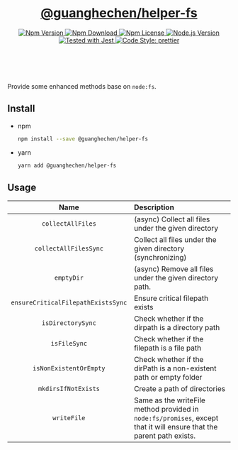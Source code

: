 <header>
  <h1 align="center">
    <a href="https://github.com/guanghechen/node-scaffolds/tree/@guanghechen/helper-fs@5.0.1/packages/helper-fs#readme">@guanghechen/helper-fs</a>
  </h1>
  <div align="center">
    <a href="https://www.npmjs.com/package/@guanghechen/helper-fs">
      <img
        alt="Npm Version"
        src="https://img.shields.io/npm/v/@guanghechen/helper-fs.svg"
      />
    </a>
    <a href="https://www.npmjs.com/package/@guanghechen/helper-fs">
      <img
        alt="Npm Download"
        src="https://img.shields.io/npm/dm/@guanghechen/helper-fs.svg"
      />
    </a>
    <a href="https://www.npmjs.com/package/@guanghechen/helper-fs">
      <img
        alt="Npm License"
        src="https://img.shields.io/npm/l/@guanghechen/helper-fs.svg"
      />
    </a>
    <a href="https://github.com/nodejs/node">
      <img
        alt="Node.js Version"
        src="https://img.shields.io/node/v/@guanghechen/helper-fs"
      />
    </a>
    <a href="https://github.com/facebook/jest">
      <img
        alt="Tested with Jest"
        src="https://img.shields.io/badge/tested_with-jest-9c465e.svg"
      />
    </a>
    <a href="https://github.com/prettier/prettier">
      <img
        alt="Code Style: prettier"
        src="https://img.shields.io/badge/code_style-prettier-ff69b4.svg?style=flat-square"
      />
    </a>
  </div>
</header>
<br/>

Provide some enhanced methods base on `node:fs`.

## Install

* npm

  ```bash
  npm install --save @guanghechen/helper-fs
  ```

* yarn

  ```bash
  yarn add @guanghechen/helper-fs
  ```

## Usage

Name                                | Description
:----------------------------------:|:----------------------------------------------------------------
`collectAllFiles`                   | (async) Collect all files under the given directory
`collectAllFilesSync`               | Collect all files under the given directory (synchronizing)
`emptyDir`                          | (async) Remove all files under the given directory path.
`ensureCriticalFilepathExistsSync`  | Ensure critical filepath exists
`isDirectorySync`                   | Check whether if the dirpath is a directory path
`isFileSync`                        | Check whether if the filepath is a file path
`isNonExistentOrEmpty`              | Check whether if the dirPath is a non-existent path or empty folder
`mkdirsIfNotExists`                 | Create a path of directories
`writeFile`                         | Same as the writeFile method provided in `node:fs/promises`, except that it will ensure that the parent path exists.


[homepage]: https://github.com/guanghechen/node-scaffolds/tree/@guanghechen/helper-fs@5.0.1/packages/helper-fs#readme
